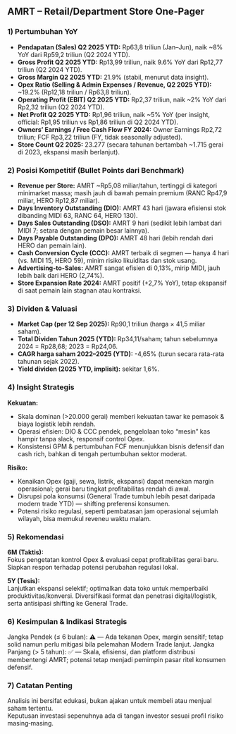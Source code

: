 ## AMRT – Retail/Department Store One‑Pager

### 1) Pertumbuhan YoY
- **Pendapatan (Sales) Q2 2025 YTD:** Rp63,8 triliun (Jan–Jun), naik ~8% YoY dari Rp59,2 triliun (Q2 2024 YTD).
- **Gross Profit Q2 2025 YTD:** Rp13,99 triliun, naik 9.6% YoY dari Rp12,77 triliun (Q2 2024 YTD).
- **Gross Margin Q2 2025 YTD:** 21.9% (stabil, menurut data insight).
- **Opex Ratio (Selling & Admin Expenses / Revenue, Q2 2025 YTD):** ~19.2% (Rp12,18 triliun / Rp63,8 triliun).
- **Operating Profit (EBIT) Q2 2025 YTD:** Rp2,37 triliun, naik ~2% YoY dari Rp2,32 triliun (Q2 2024 YTD).
- **Net Profit Q2 2025 YTD:** Rp1,96 triliun, naik ~5% YoY (per insight, official: Rp1,95 triliun vs Rp1,86 triliun di Q2 2024 YTD).
- **Owners’ Earnings / Free Cash Flow FY 2024:** Owner Earnings Rp2,72 triliun; FCF Rp3,22 triliun (FY, tidak seasonally adjusted).
- **Store Count Q2 2025:** 23.277 (secara tahunan bertambah ~1.715 gerai di 2023, ekspansi masih berlanjut).

### 2) Posisi Kompetitif (Bullet Points dari Benchmark)
- **Revenue per Store:** AMRT ~Rp5,08 miliar/tahun, tertinggi di kategori minimarket massa; masih jauh di bawah pemain premium (RANC Rp47,9 miliar, HERO Rp12,87 miliar).
- **Days Inventory Outstanding (DIO):** AMRT 43 hari (jawara efisiensi stok dibanding MIDI 63, RANC 64, HERO 130).
- **Days Sales Outstanding (DSO):** AMRT 9 hari (sedikit lebih lambat dari MIDI 7; setara dengan pemain besar lainnya).
- **Days Payable Outstanding (DPO):** AMRT 48 hari (lebih rendah dari HERO dan pemain lain).
- **Cash Conversion Cycle (CCC):** AMRT terbaik di segmen — hanya 4 hari (vs. MIDI 15, HERO 59), minim risiko likuiditas dan stok usang.
- **Advertising-to-Sales:** AMRT sangat efisien di 0,13%, mirip MIDI, jauh lebih baik dari HERO (2,74%).
- **Store Expansion Rate 2024:** AMRT positif (+2,7% YoY), tetap ekspansif di saat pemain lain stagnan atau kontraksi.

### 3) Dividen & Valuasi
- **Market Cap (per 12 Sep 2025):** Rp90,1 triliun (harga × 41,5 miliar saham).
- **Total Dividen Tahun 2025 (YTD):** Rp34,11/saham; tahun sebelumnya 2024 = Rp28,68; 2023 = Rp24,06.
- **CAGR harga saham 2022–2025 (YTD):** -4,65% (turun secara rata-rata tahunan sejak 2022).
- **Yield dividen (2025 YTD, implisit):** sekitar 1,6%.

### 4) Insight Strategis
**Kekuatan:**  
- Skala dominan (>20.000 gerai) memberi kekuatan tawar ke pemasok & biaya logistik lebih rendah.
- Operasi efisien: DIO & CCC pendek, pengelolaan toko “mesin” kas hampir tanpa slack, responsif control Opex.
- Konsistensi GPM & pertumbuhan FCF menunjukkan bisnis defensif dan cash rich, bahkan di tengah pertumbuhan sektor moderat.

**Risiko:**  
- Kenaikan Opex (gaji, sewa, listrik, ekspansi) dapat menekan margin operasional; gerai baru tingkat profitabilitas rendah di awal.
- Disrupsi pola konsumsi (General Trade tumbuh lebih pesat daripada modern trade YTD) — shifting preferensi konsumen.
- Potensi risiko regulasi, seperti pembatasan jam operasional sejumlah wilayah, bisa memukul reveneu waktu malam.

### 5) Rekomendasi
**6M (Taktis):**  
Fokus pengetatan kontrol Opex & evaluasi cepat profitabilitas gerai baru. Siapkan respon terhadap potensi perubahan regulasi lokal.

**5Y (Tesis):**  
Lanjutkan ekspansi selektif; optimalkan data toko untuk memperbaiki produktivitas/konversi. Diversifikasi format dan penetrasi digital/logistik, serta antisipasi shifting ke General Trade.

### 6) Kesimpulan & Indikasi Strategis
Jangka Pendek (≤ 6 bulan): ⚠️ — Ada tekanan Opex, margin sensitif; tetap solid namun perlu mitigasi bila pelemahan Modern Trade lanjut.
Jangka Panjang (> 5 tahun): ✅ — Skala, efisiensi, dan platform distribusi membentengi AMRT; potensi tetap menjadi pemimpin pasar ritel konsumen defensif.

### 7) Catatan Penting
Analisis ini bersifat edukasi, bukan ajakan untuk membeli atau menjual saham tertentu.  
Keputusan investasi sepenuhnya ada di tangan investor sesuai profil risiko masing‑masing.